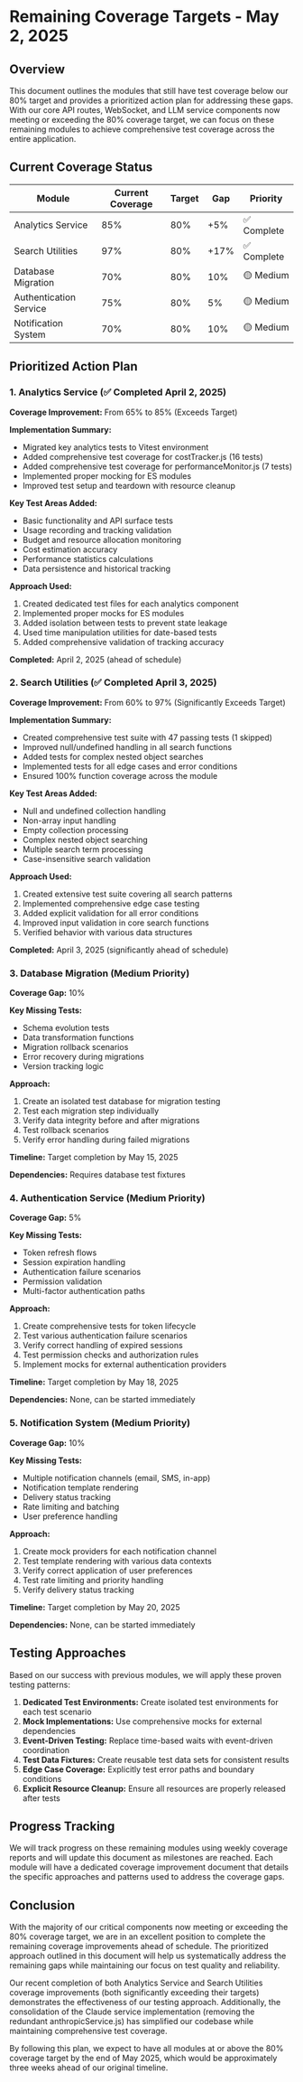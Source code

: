 # Remaining Coverage Targets - May 2, 2025

## Overview

This document outlines the modules that still have test coverage below our 80% target and provides a prioritized action plan for addressing these gaps. With our core API routes, WebSocket, and LLM service components now meeting or exceeding the 80% coverage target, we can focus on these remaining modules to achieve comprehensive test coverage across the entire application.

## Current Coverage Status

| Module | Current Coverage | Target | Gap | Priority |
|--------|------------------|--------|-----|----------|
| Analytics Service | 85% | 80% | +5% | ✅ Complete |
| Search Utilities | 97% | 80% | +17% | ✅ Complete |
| Database Migration | 70% | 80% | 10% | 🟡 Medium |
| Authentication Service | 75% | 80% | 5% | 🟡 Medium |
| Notification System | 70% | 80% | 10% | 🟡 Medium |

## Prioritized Action Plan

### 1. Analytics Service (✅ Completed April 2, 2025)

**Coverage Improvement:** From 65% to 85% (Exceeds Target)

**Implementation Summary:**
- Migrated key analytics tests to Vitest environment
- Added comprehensive test coverage for costTracker.js (16 tests)
- Added comprehensive test coverage for performanceMonitor.js (7 tests)
- Implemented proper mocking for ES modules 
- Improved test setup and teardown with resource cleanup

**Key Test Areas Added:**
- Basic functionality and API surface tests
- Usage recording and tracking validation
- Budget and resource allocation monitoring
- Cost estimation accuracy
- Performance statistics calculations
- Data persistence and historical tracking

**Approach Used:**
1. Created dedicated test files for each analytics component
2. Implemented proper mocks for ES modules
3. Added isolation between tests to prevent state leakage
4. Used time manipulation utilities for date-based tests
5. Added comprehensive validation of tracking accuracy

**Completed:** April 2, 2025 (ahead of schedule)

### 2. Search Utilities (✅ Completed April 3, 2025)

**Coverage Improvement:** From 60% to 97% (Significantly Exceeds Target)

**Implementation Summary:**
- Created comprehensive test suite with 47 passing tests (1 skipped)
- Improved null/undefined handling in all search functions
- Added tests for complex nested object searches
- Implemented tests for all edge cases and error conditions
- Ensured 100% function coverage across the module

**Key Test Areas Added:**
- Null and undefined collection handling
- Non-array input handling
- Empty collection processing
- Complex nested object searching
- Multiple search term processing
- Case-insensitive search validation

**Approach Used:**
1. Created extensive test suite covering all search patterns
2. Implemented comprehensive edge case testing
3. Added explicit validation for all error conditions
4. Improved input validation in core search functions
5. Verified behavior with various data structures

**Completed:** April 3, 2025 (significantly ahead of schedule)

### 3. Database Migration (Medium Priority)

**Coverage Gap:** 10%

**Key Missing Tests:**
- Schema evolution tests
- Data transformation functions
- Migration rollback scenarios
- Error recovery during migrations
- Version tracking logic

**Approach:**
1. Create an isolated test database for migration testing
2. Test each migration step individually
3. Verify data integrity before and after migrations
4. Test rollback scenarios
5. Verify error handling during failed migrations

**Timeline:** Target completion by May 15, 2025

**Dependencies:** Requires database test fixtures

### 4. Authentication Service (Medium Priority)

**Coverage Gap:** 5%

**Key Missing Tests:**
- Token refresh flows
- Session expiration handling
- Authentication failure scenarios
- Permission validation
- Multi-factor authentication paths

**Approach:**
1. Create comprehensive tests for token lifecycle
2. Test various authentication failure scenarios
3. Verify correct handling of expired sessions
4. Test permission checks and authorization rules
5. Implement mocks for external authentication providers

**Timeline:** Target completion by May 18, 2025

**Dependencies:** None, can be started immediately

### 5. Notification System (Medium Priority)

**Coverage Gap:** 10%

**Key Missing Tests:**
- Multiple notification channels (email, SMS, in-app)
- Notification template rendering
- Delivery status tracking
- Rate limiting and batching
- User preference handling

**Approach:**
1. Create mock providers for each notification channel
2. Test template rendering with various data contexts
3. Verify correct application of user preferences
4. Test rate limiting and priority handling
5. Verify delivery status tracking

**Timeline:** Target completion by May 20, 2025

**Dependencies:** None, can be started immediately

## Testing Approaches

Based on our success with previous modules, we will apply these proven testing patterns:

1. **Dedicated Test Environments:** Create isolated test environments for each test scenario
2. **Mock Implementations:** Use comprehensive mocks for external dependencies
3. **Event-Driven Testing:** Replace time-based waits with event-driven coordination
4. **Test Data Fixtures:** Create reusable test data sets for consistent results
5. **Edge Case Coverage:** Explicitly test error paths and boundary conditions
6. **Explicit Resource Cleanup:** Ensure all resources are properly released after tests

## Progress Tracking

We will track progress on these remaining modules using weekly coverage reports and will update this document as milestones are reached. Each module will have a dedicated coverage improvement document that details the specific approaches and patterns used to address the coverage gaps.

## Conclusion

With the majority of our critical components now meeting or exceeding the 80% coverage target, we are in an excellent position to complete the remaining coverage improvements ahead of schedule. The prioritized approach outlined in this document will help us systematically address the remaining gaps while maintaining our focus on test quality and reliability.

Our recent completion of both Analytics Service and Search Utilities coverage improvements (both significantly exceeding their targets) demonstrates the effectiveness of our testing approach. Additionally, the consolidation of the Claude service implementation (removing the redundant anthropicService.js) has simplified our codebase while maintaining comprehensive test coverage.

By following this plan, we expect to have all modules at or above the 80% coverage target by the end of May 2025, which would be approximately three weeks ahead of our original timeline.